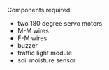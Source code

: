 Components required:
- two 180 degree servo motors
- M-M wires
- F-M wires
- buzzer
- traffic light module
- soil moisture sensor
